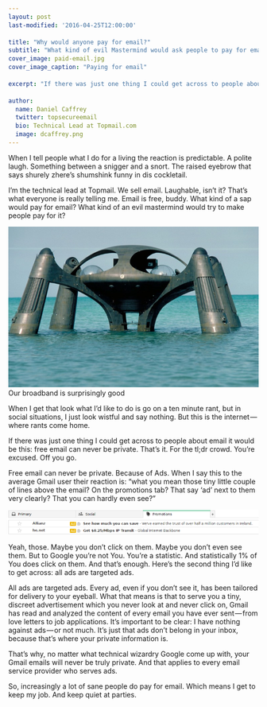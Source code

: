 ```yaml
---
layout: post
last-modified: '2016-04-25T12:00:00'

title: "Why would anyone pay for email?"
subtitle: "What kind of evil Mastermind would ask people to pay for email?"
cover_image: paid-email.jpg
cover_image_caption: "Paying for email"

excerpt: "If there was just one thing I could get across to people about email it would be this: free email can never be private."

author:
  name: Daniel Caffrey
  twitter: topsecureemail
  bio: Technical Lead at Topmail.com
  image: dcaffrey.png  
---
```

When I tell people what I do for a living the reaction is predictable. A polite laugh. Something between a snigger and a snort. The raised eyebrow that says shurely zhere’s shumshink funny in dis cockletail.

I’m the technical lead at Topmail. We sell email. Laughable, isn’t it? That’s what everyone is really telling me. Email is free, buddy. What kind of a sap would pay for email? What kind of an evil mastermind would try to make people pay for it?

<img src='/images/bond-villain.jpg'>
Our broadband is surprisingly good

When I get that look what I’d like to do is go on a ten minute rant, but in social situations, I just look wistful and say nothing. But this is the internet — where rants come home.

If there was just one thing I could get across to people about email it would be this: free email can never be private. That’s it. For the tl;dr crowd. You’re excused. Off you go.

Free email can never be private. Because of Ads. When I say this to the average Gmail user their reaction is: “what you mean those tiny little couple of lines above the email? On the promotions tab? That say ‘ad’ next to them very clearly? That you can hardly even see?”

<img src='/images/gmail-ads.png'>

Yeah, those. Maybe you don’t click on them. Maybe you don’t even see them. But to Google you’re not You. You’re a statistic. And statistically 1% of You does click on them. And that’s enough. Here’s the second thing I’d like to get across: all ads are targeted ads.

All ads are targeted ads. Every ad, even if you don’t see it, has been tailored for delivery to your eyeball. What that means is that to serve you a tiny, discreet advertisement which you never look at and never click on, Gmail has read and analyzed the content of every email you have ever sent — from love letters to job applications. It’s important to be clear: I have nothing against ads — or not much. It’s just that ads don’t belong in your inbox, because that’s where your private information is.

That’s why, no matter what technical wizardry Google come up with, your Gmail emails will never be truly private. And that applies to every email service provider who serves ads.

So, increasingly a lot of sane people do pay for email. Which means I get to keep my job. And keep quiet at parties.
